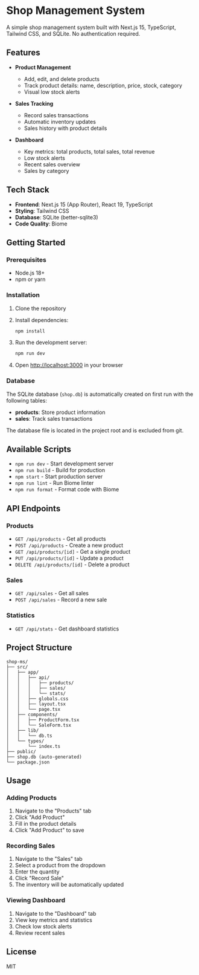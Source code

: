# Shop Management System

A simple shop management system built with Next.js 15, TypeScript, Tailwind CSS, and SQLite. No authentication required.

## Features

- **Product Management**
  - Add, edit, and delete products
  - Track product details: name, description, price, stock, category
  - Visual low stock alerts

- **Sales Tracking**
  - Record sales transactions
  - Automatic inventory updates
  - Sales history with product details

- **Dashboard**
  - Key metrics: total products, total sales, total revenue
  - Low stock alerts
  - Recent sales overview
  - Sales by category

## Tech Stack

- **Frontend**: Next.js 15 (App Router), React 19, TypeScript
- **Styling**: Tailwind CSS
- **Database**: SQLite (better-sqlite3)
- **Code Quality**: Biome

## Getting Started

### Prerequisites

- Node.js 18+ 
- npm or yarn

### Installation

1. Clone the repository
2. Install dependencies:
   ```bash
   npm install
   ```

3. Run the development server:
   ```bash
   npm run dev
   ```

4. Open [http://localhost:3000](http://localhost:3000) in your browser

### Database

The SQLite database (`shop.db`) is automatically created on first run with the following tables:

- **products**: Store product information
- **sales**: Track sales transactions

The database file is located in the project root and is excluded from git.

## Available Scripts

- `npm run dev` - Start development server
- `npm run build` - Build for production
- `npm start` - Start production server
- `npm run lint` - Run Biome linter
- `npm run format` - Format code with Biome

## API Endpoints

### Products
- `GET /api/products` - Get all products
- `POST /api/products` - Create a new product
- `GET /api/products/[id]` - Get a single product
- `PUT /api/products/[id]` - Update a product
- `DELETE /api/products/[id]` - Delete a product

### Sales
- `GET /api/sales` - Get all sales
- `POST /api/sales` - Record a new sale

### Statistics
- `GET /api/stats` - Get dashboard statistics

## Project Structure

```
shop-ms/
├── src/
│   ├── app/
│   │   ├── api/
│   │   │   ├── products/
│   │   │   ├── sales/
│   │   │   └── stats/
│   │   ├── globals.css
│   │   ├── layout.tsx
│   │   └── page.tsx
│   ├── components/
│   │   ├── ProductForm.tsx
│   │   └── SaleForm.tsx
│   ├── lib/
│   │   └── db.ts
│   └── types/
│       └── index.ts
├── public/
├── shop.db (auto-generated)
└── package.json
```

## Usage

### Adding Products
1. Navigate to the "Products" tab
2. Click "Add Product"
3. Fill in the product details
4. Click "Add Product" to save

### Recording Sales
1. Navigate to the "Sales" tab
2. Select a product from the dropdown
3. Enter the quantity
4. Click "Record Sale"
5. The inventory will be automatically updated

### Viewing Dashboard
1. Navigate to the "Dashboard" tab
2. View key metrics and statistics
3. Check low stock alerts
4. Review recent sales

## License

MIT
